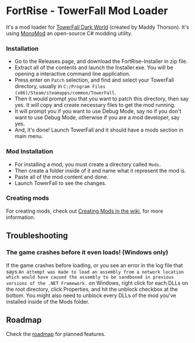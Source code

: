 # FortRise - TowerFall Mod Loader
It's a mod loader for [TowerFall Dark World](http://www.towerfall-game.com/) (created by Maddy Thorson). It's using [MonoMod](https://github.com/MonoMod/MonoMod) an open-source C# modding utility.



### Installation
+ Go to the Releases page, and download the FortRise-Installer in zip file.
+ Extract all of the contents and launch the Installer.exe. You will be opening a interactive command line application.
+ Press enter on `Patch` selection, and find and select your TowerFall directory, usually in `C:/Program Files (x86)/Steam/steamapps/common/TowerFall`.
+ Then it would prompt you that you want to patch this directory, then say yes. It will copy and create necessary files to get the mod running.
+ It will prompt you if you want to use Debug Mode, say no if you don't want to use Debug Mode, otherwise if you are a mod developer, say yes.
+ And, it's done! Launch TowerFall and it should have a mods section in main menu.

### Mod Installation
+ For installing a mod, you must create a directory called `Mods`.
+ Then create a folder inside of it and name what it represent the mod is.
+ Paste all of the mod content and done.
+ Launch TowerFall to see the changes.


### Creating mods
For creating mods, check out [Creating Mods in the wiki](https://github.com/Terria-K/FortRise/wiki/Creating-Mods), for more information.

## Troubleshooting
### The game crashes before it even loads! (Windows only)
If the game crashes before loading, or you see an error in the log file that says `An attempt was made to load an assembly from a network location which would have caused the assembly to be sandboxed in previous versions of the .NET Framework.` on Windows, right click for each DLLs on the root directory, click Properties, and hit the unblock checkbox at the bottom. You might also need to unblock every DLLs of the mod you've installed inside of the Mods folder.

## Roadmap
Check the [roadmap](./ROADMAP.md) for planned features.

